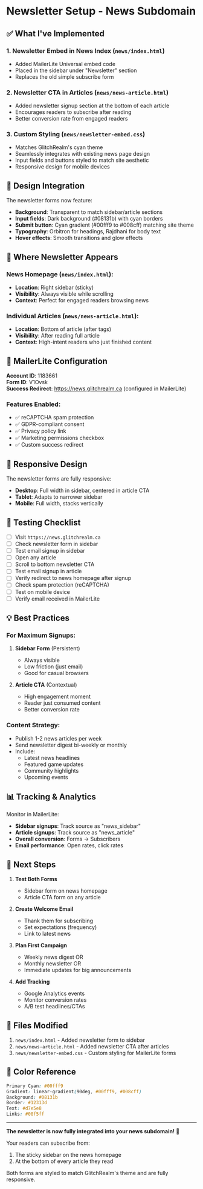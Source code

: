 # Newsletter Setup - News Subdomain

## ✅ What I've Implemented

### 1. **Newsletter Embed in News Index** (`news/index.html`)
   - Added MailerLite Universal embed code
   - Placed in the sidebar under "Newsletter" section
   - Replaces the old simple subscribe form

### 2. **Newsletter CTA in Articles** (`news/news-article.html`)
   - Added newsletter signup section at the bottom of each article
   - Encourages readers to subscribe after reading
   - Better conversion rate from engaged readers

### 3. **Custom Styling** (`news/newsletter-embed.css`)
   - Matches GlitchRealm's cyan theme
   - Seamlessly integrates with existing news page design
   - Input fields and buttons styled to match site aesthetic
   - Responsive design for mobile devices

## 🎨 Design Integration

The newsletter forms now feature:
- **Background**: Transparent to match sidebar/article sections
- **Input fields**: Dark background (#08131b) with cyan borders
- **Submit button**: Cyan gradient (#00fff9 to #008cff) matching site theme
- **Typography**: Orbitron for headings, Rajdhani for body text
- **Hover effects**: Smooth transitions and glow effects

## 📍 Where Newsletter Appears

### News Homepage (`news/index.html`):
- **Location**: Right sidebar (sticky)
- **Visibility**: Always visible while scrolling
- **Context**: Perfect for engaged readers browsing news

### Individual Articles (`news/news-article.html`):
- **Location**: Bottom of article (after tags)
- **Visibility**: After reading full article
- **Context**: High-intent readers who just finished content

## 🔧 MailerLite Configuration

**Account ID**: 1183661  
**Form ID**: V1Ovsk  
**Success Redirect**: https://news.glitchrealm.ca (configured in MailerLite)

### Features Enabled:
- ✅ reCAPTCHA spam protection
- ✅ GDPR-compliant consent
- ✅ Privacy policy link
- ✅ Marketing permissions checkbox
- ✅ Custom success redirect

## 📱 Responsive Design

The newsletter forms are fully responsive:
- **Desktop**: Full width in sidebar, centered in article CTA
- **Tablet**: Adapts to narrower sidebar
- **Mobile**: Full width, stacks vertically

## 🚀 Testing Checklist

- [ ] Visit `https://news.glitchrealm.ca`
- [ ] Check newsletter form in sidebar
- [ ] Test email signup in sidebar
- [ ] Open any article
- [ ] Scroll to bottom newsletter CTA
- [ ] Test email signup in article
- [ ] Verify redirect to news homepage after signup
- [ ] Check spam protection (reCAPTCHA)
- [ ] Test on mobile device
- [ ] Verify email received in MailerLite

## 💡 Best Practices

### For Maximum Signups:

1. **Sidebar Form** (Persistent)
   - Always visible
   - Low friction (just email)
   - Good for casual browsers

2. **Article CTA** (Contextual)
   - High engagement moment
   - Reader just consumed content
   - Better conversion rate

### Content Strategy:

- Publish 1-2 news articles per week
- Send newsletter digest bi-weekly or monthly
- Include:
  - Latest news headlines
  - Featured game updates
  - Community highlights
  - Upcoming events

## 📊 Tracking & Analytics

Monitor in MailerLite:
- **Sidebar signups**: Track source as "news_sidebar"
- **Article signups**: Track source as "news_article"
- **Overall conversion**: Forms → Subscribers
- **Email performance**: Open rates, click rates

## 🎯 Next Steps

1. **Test Both Forms**
   - Sidebar form on news homepage
   - Article CTA form on any article

2. **Create Welcome Email**
   - Thank them for subscribing
   - Set expectations (frequency)
   - Link to latest news

3. **Plan First Campaign**
   - Weekly news digest OR
   - Monthly newsletter OR
   - Immediate updates for big announcements

4. **Add Tracking**
   - Google Analytics events
   - Monitor conversion rates
   - A/B test headlines/CTAs

## 🔗 Files Modified

1. `news/index.html` - Added newsletter form to sidebar
2. `news/news-article.html` - Added newsletter CTA after articles
3. `news/newsletter-embed.css` - Custom styling for MailerLite forms

## 🎨 Color Reference

```css
Primary Cyan: #00fff9
Gradient: linear-gradient(90deg, #00fff9, #008cff)
Background: #08131b
Border: #12313d
Text: #d7e5e8
Links: #00f5ff
```

---

**The newsletter is now fully integrated into your news subdomain!** 🎉

Your readers can subscribe from:
1. The sticky sidebar on the news homepage
2. At the bottom of every article they read

Both forms are styled to match GlitchRealm's theme and are fully responsive.
